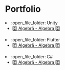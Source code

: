 # Portfolio
<li>:open_file_folder: Unity
<ul>
	<li>
		<a href="https://github.com/Alexandru-F1/UBB-Alg-2019"> 
		2️⃣ Algebră - Algebra 2️⃣
		</a>
	</li>
</ul>
</li>
<li>:open_file_folder: Flutter
<ul>
	<li>
		<a href="https://github.com/Alexandru-F1/UBB-Alg-2019"> 
		2️⃣ Algebră - Algebra 2️⃣
		</a>
	</li>
</ul>
</li>
<li>:open_file_folder: C#
<ul>
	<li>
		<a href="https://github.com/Alexandru-F1/UBB-Alg-2019"> 
		2️⃣ Algebră - Algebra 2️⃣
		</a>
	</li>
</ul>
</li>
